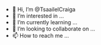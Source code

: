 - 👋 Hi, I’m @TsaailelCraiga
- 👀 I’m interested in ...
- 🌱 I’m currently learning ...
- 💞️ I’m looking to collaborate on ...
- 📫 How to reach me ...

<!---
TsaailelCraiga/TsaailelCraiga is a ✨ special ✨ repository because its `README.md` (this file) appears on your GitHub profile.
You can click the Preview link to take a look at your changes.
--->
